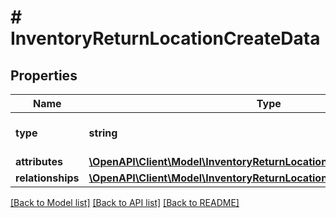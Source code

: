 # # InventoryReturnLocationCreateData

## Properties

Name | Type | Description | Notes
------------ | ------------- | ------------- | -------------
**type** | **string** | The resource&#39;s type |
**attributes** | [**\OpenAPI\Client\Model\InventoryReturnLocationCreateDataAttributes**](InventoryReturnLocationCreateDataAttributes.md) |  |
**relationships** | [**\OpenAPI\Client\Model\InventoryReturnLocationCreateDataRelationships**](InventoryReturnLocationCreateDataRelationships.md) |  | [optional]

[[Back to Model list]](../../README.md#models) [[Back to API list]](../../README.md#endpoints) [[Back to README]](../../README.md)
